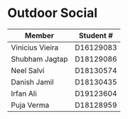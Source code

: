 # Outdoor Social

| Member | Student # |
| --- | --- |
| Vinicius Vieira | D16129083 |
| Shubham Jagtap | D18129086 |
| Neel Salvi | D18130574 |
| Danish Jamil  | D18130435 |
| Irfan Ali | D19123604 |
| Puja Verma | D18128959 |
